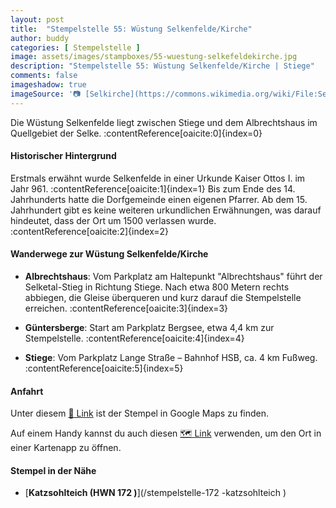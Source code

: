 ```yaml
---
layout: post
title:  "Stempelstelle 55: Wüstung Selkenfelde/Kirche"
author: buddy
categories: [ Stempelstelle ]
image: assets/images/stampboxes/55-wuestung-selkefeldekirche.jpg
description: "Stempelstelle 55: Wüstung Selkenfelde/Kirche | Stiege"
comments: false
imageshadow: true
imageSource: '📷 [Selkirche](https://commons.wikimedia.org/wiki/File:Selkirche.jpg) von <a href="https://de.wikipedia.org/wiki/Benutzer:Hejkal" class="extiw" title="de:Benutzer:Hejkal">Benutzer:Hejkal</a> / <a href="https://en.wikipedia.org/wiki/de:User:Hejkal" class="extiw" title="w:de:User:Hejkal">Hejkal</a> in der <a href="https://en.wikipedia.org/wiki/de:" class="extiw" title="w:de:">Wikipedia auf Deutsch</a> unter Lizenz [CC BY-SA 3.0 de](https://creativecommons.org/licenses/by-sa/3.0/de/deed.en)'
---
```


Die Wüstung Selkenfelde liegt zwischen Stiege und dem Albrechtshaus im Quellgebiet der Selke. :contentReference[oaicite:0]{index=0}

#### Historischer Hintergrund

Erstmals erwähnt wurde Selkenfelde in einer Urkunde Kaiser Ottos I. im Jahr 961. :contentReference[oaicite:1]{index=1} Bis zum Ende des 14. Jahrhunderts hatte die Dorfgemeinde einen eigenen Pfarrer. Ab dem 15. Jahrhundert gibt es keine weiteren urkundlichen Erwähnungen, was darauf hindeutet, dass der Ort um 1500 verlassen wurde. :contentReference[oaicite:2]{index=2}

#### Wanderwege zur Wüstung Selkenfelde/Kirche

- **Albrechtshaus**: Vom Parkplatz am Haltepunkt "Albrechtshaus" führt der Selketal-Stieg in Richtung Stiege. Nach etwa 800 Metern rechts abbiegen, die Gleise überqueren und kurz darauf die Stempelstelle erreichen. :contentReference[oaicite:3]{index=3}

- **Güntersberge**: Start am Parkplatz Bergsee, etwa 4,4 km zur Stempelstelle. :contentReference[oaicite:4]{index=4}

- **Stiege**: Vom Parkplatz Lange Straße – Bahnhof HSB, ca. 4 km Fußweg. :contentReference[oaicite:5]{index=5}

#### Anfahrt

Unter diesem [📍 Link](https://www.google.com/maps/dir/?api=1&origin=&destination=51.65044%2C%2010.91886) ist der Stempel in Google Maps zu finden.

<div class="android-only">
  Auf einem Handy kannst du auch diesen 
  <a href="geo:51.65044,10.91886">🗺️ Link</a> 
  verwenden, um den Ort in einer Kartenapp zu öffnen.
  <p></p>
</div>

#### Stempel in der Nähe

- [**Katzsohlteich (HWN 172 )**](/stempelstelle-172 -katzsohlteich )
